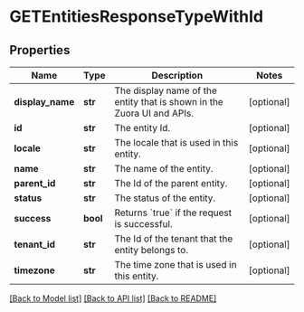 # GETEntitiesResponseTypeWithId

## Properties
Name | Type | Description | Notes
------------ | ------------- | ------------- | -------------
**display_name** | **str** | The display name of the entity that is shown in the Zuora UI and APIs. | [optional] 
**id** | **str** | The entity Id. | [optional] 
**locale** | **str** | The locale that is used in this entity. | [optional] 
**name** | **str** | The name of the entity. | [optional] 
**parent_id** | **str** | The Id of the parent entity. | [optional] 
**status** | **str** | The status of the entity. | [optional] 
**success** | **bool** | Returns &#x60;true&#x60; if the request is successful. | [optional] 
**tenant_id** | **str** | The Id of the tenant that the entity belongs to. | [optional] 
**timezone** | **str** | The time zone that is used in this entity. | [optional] 

[[Back to Model list]](../README.md#documentation-for-models) [[Back to API list]](../README.md#documentation-for-api-endpoints) [[Back to README]](../README.md)


